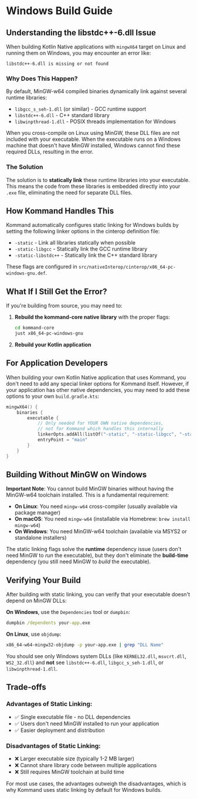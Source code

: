 # Windows Build Guide

## Understanding the libstdc++-6.dll Issue

When building Kotlin Native applications with `mingwX64` target on Linux and running them on Windows, you may encounter an error like:

```
libstdc++-6.dll is missing or not found
```

### Why Does This Happen?

By default, MinGW-w64 compiled binaries dynamically link against several runtime libraries:
- `libgcc_s_seh-1.dll` (or similar) - GCC runtime support
- `libstdc++-6.dll` - C++ standard library
- `libwinpthread-1.dll` - POSIX threads implementation for Windows

When you cross-compile on Linux using MinGW, these DLL files are not included with your executable. When the executable runs on a Windows machine that doesn't have MinGW installed, Windows cannot find these required DLLs, resulting in the error.

### The Solution

The solution is to **statically link** these runtime libraries into your executable. This means the code from these libraries is embedded directly into your `.exe` file, eliminating the need for separate DLL files.

## How Kommand Handles This

Kommand automatically configures static linking for Windows builds by setting the following linker options in the cinterop definition file:

- `-static` - Link all libraries statically when possible
- `-static-libgcc` - Statically link the GCC runtime library
- `-static-libstdc++` - Statically link the C++ standard library

These flags are configured in `src/nativeInterop/cinterop/x86_64-pc-windows-gnu.def`.

## What If I Still Get the Error?

If you're building from source, you may need to:

1. **Rebuild the kommand-core native library** with the proper flags:
   ```bash
   cd kommand-core
   just x86_64-pc-windows-gnu
   ```

2. **Rebuild your Kotlin application**

## For Application Developers

When building your own Kotlin Native application that uses Kommand, you don't need to add any special linker options for Kommand itself. However, if your application has other native dependencies, you may need to add these options to your own `build.gradle.kts`:

```kotlin
mingwX64() {
    binaries {
        executable {
            // Only needed for YOUR OWN native dependencies,
            // not for Kommand which handles this internally
            linkerOpts.addAll(listOf("-static", "-static-libgcc", "-static-libstdc++"))
            entryPoint = "main"
        }
    }
}
```

## Building Without MinGW on Windows

**Important Note**: You cannot build MinGW binaries without having the MinGW-w64 toolchain installed. This is a fundamental requirement:

- **On Linux**: You need `mingw-w64` cross-compiler (usually available via package manager)
- **On macOS**: You need `mingw-w64` (installable via Homebrew: `brew install mingw-w64`)
- **On Windows**: You need MinGW-w64 toolchain (available via MSYS2 or standalone installers)

The static linking flags solve the **runtime** dependency issue (users don't need MinGW to *run* the executable), but they don't eliminate the **build-time** dependency (you still need MinGW to *build* the executable).

## Verifying Your Build

After building with static linking, you can verify that your executable doesn't depend on MinGW DLLs:

**On Windows**, use the `Dependencies` tool or `dumpbin`:
```cmd
dumpbin /dependents your-app.exe
```

**On Linux**, use `objdump`:
```bash
x86_64-w64-mingw32-objdump -p your-app.exe | grep "DLL Name"
```

You should see only Windows system DLLs (like `KERNEL32.dll`, `msvcrt.dll`, `WS2_32.dll`) and **not** see `libstdc++-6.dll`, `libgcc_s_seh-1.dll`, or `libwinpthread-1.dll`.

## Trade-offs

### Advantages of Static Linking:
- ✅ Single executable file - no DLL dependencies
- ✅ Users don't need MinGW installed to run your application
- ✅ Easier deployment and distribution

### Disadvantages of Static Linking:
- ❌ Larger executable size (typically 1-2 MB larger)
- ❌ Cannot share library code between multiple applications
- ❌ Still requires MinGW toolchain at build time

For most use cases, the advantages outweigh the disadvantages, which is why Kommand uses static linking by default for Windows builds.
